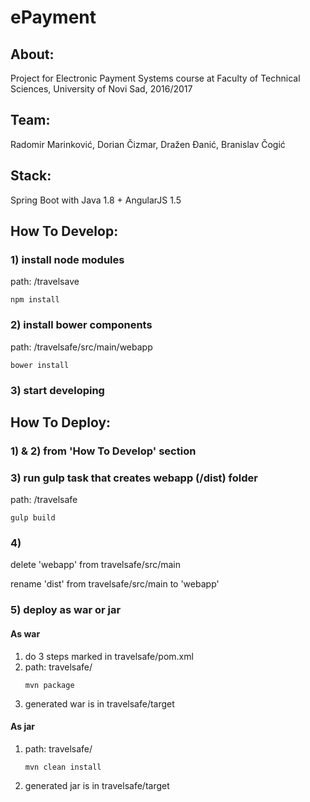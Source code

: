 # ePayment


## About:
Project for Electronic Payment Systems course at Faculty of Technical Sciences, University of Novi Sad, 2016/2017


## Team:
Radomir Marinković, Dorian Čizmar, Dražen Đanić, Branislav Čogić


## Stack:
Spring Boot with Java 1.8 + AngularJS 1.5


## How To Develop:

### 1) install node modules
path: /travelsave
```
npm install
```

### 2) install bower components
path: /travelsafe/src/main/webapp
```
bower install
```

### 3) start developing


## How To Deploy:

### 1) & 2) from 'How To Develop' section

### 3) run gulp task that creates webapp (/dist) folder
path: /travelsafe
```
gulp build
```

### 4)
delete 'webapp' from travelsafe/src/main

rename 'dist' from travelsafe/src/main to 'webapp'

### 5) deploy as war or jar

#### As war
1. do 3 steps marked in travelsafe/pom.xml
2. path: travelsafe/
   ```
   mvn package
   ```
3. generated war is in travelsafe/target

#### As jar
1. path: travelsafe/
   ```
   mvn clean install
   ```
2. generated jar is in travelsafe/target



